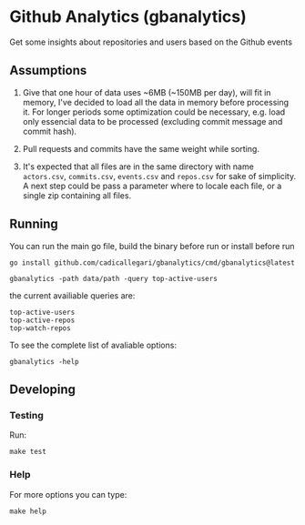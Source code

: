 # Github Analytics (gbanalytics)

Get some insights about repositories and users based on the Github events


## Assumptions

1. Give that one hour of data uses ~6MB (~150MB per day), will fit in memory, I've decided to load all the data in memory before processing it.
For longer periods some optimization could be necessary, e.g. load only essencial data to be processed (excluding commit message and commit hash).

1. Pull requests and commits have the same weight while sorting.

1. It's expected that all files are in the same directory with name
`actors.csv`, `commits.csv`, `events.csv` and `repos.csv` for sake of simplicity. A next step could be pass a parameter where to locale each file, or a single zip containing all files.

## Running

You can run the main go file, build the binary before run or install before run

```
go install github.com/cadicallegari/gbanalytics/cmd/gbanalytics@latest

gbanalytics -path data/path -query top-active-users
```

the current availiable queries are:

```
top-active-users
top-active-repos
top-watch-repos
```

To see the complete list of avaliable options:

```
gbanalytics -help
```


## Developing

### Testing

Run:

```
make test
```

### Help

For more options you can type:

```
make help
```


